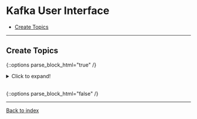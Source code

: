 # Kafka User Interface

  * [Create Topics](#create-topics)

----

## Create Topics

{::options parse_block_html="true" /}

<details><summary markdown="span">Click to expand!</summary>
 
Go to kafka console (terminal).  
If you are using docker, type `docker exec -it [kafka-container-name] bash`  
For container name, you can get it by typing `docker ps`    
 
```bash
kafka-topics.sh --bootstrap-server localhost:9092 --create --partitions 3 --replication-factor 1 --topic t-ui-dummy-01
kafka-topics.sh --bootstrap-server localhost:9092 --create --partitions 4 --replication-factor 1 --topic t-ui-dummy-02
kafka-topics.sh --bootstrap-server localhost:9092 --create --partitions 5 --replication-factor 1 --topic t-ui-dummy-03
```
</details>
<br/>

{::options parse_block_html="false" /}

----

[Back to index](/spring-kafka-bootcamp)
